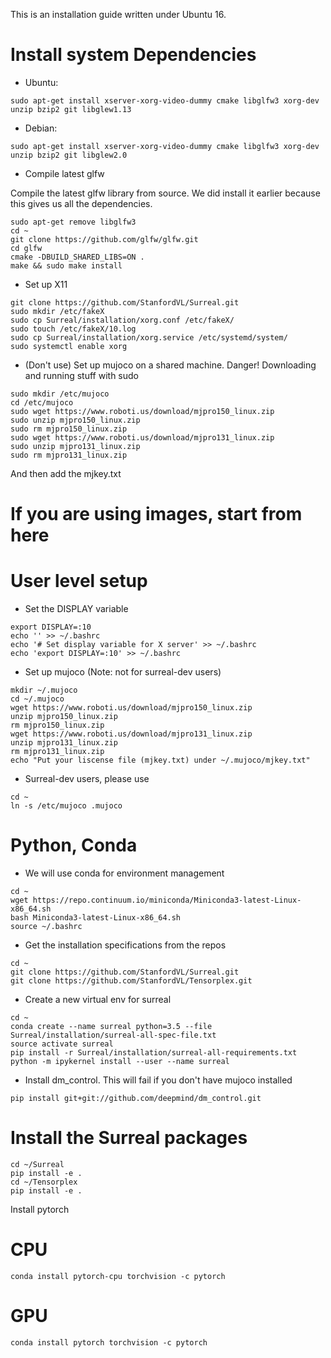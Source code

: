 This is an installation guide written under Ubuntu 16. 

# Install system Dependencies

* Ubuntu:
```
sudo apt-get install xserver-xorg-video-dummy cmake libglfw3 xorg-dev unzip bzip2 git libglew1.13
```

* Debian:
```
sudo apt-get install xserver-xorg-video-dummy cmake libglfw3 xorg-dev unzip bzip2 git libglew2.0
```

* Compile latest glfw

Compile the latest glfw library from source. We did install it earlier because this gives us all the dependencies.
```
sudo apt-get remove libglfw3
cd ~
git clone https://github.com/glfw/glfw.git
cd glfw
cmake -DBUILD_SHARED_LIBS=ON .
make && sudo make install
```

* Set up X11
```
git clone https://github.com/StanfordVL/Surreal.git
sudo mkdir /etc/fakeX
sudo cp Surreal/installation/xorg.conf /etc/fakeX/
sudo touch /etc/fakeX/10.log
sudo cp Surreal/installation/xorg.service /etc/systemd/system/
sudo systemctl enable xorg
```

* (Don't use) Set up mujoco on a shared machine. Danger! Downloading and running stuff with sudo
```
sudo mkdir /etc/mujoco
cd /etc/mujoco
sudo wget https://www.roboti.us/download/mjpro150_linux.zip
sudo unzip mjpro150_linux.zip
sudo rm mjpro150_linux.zip
sudo wget https://www.roboti.us/download/mjpro131_linux.zip
sudo unzip mjpro131_linux.zip
sudo rm mjpro131_linux.zip
```
And then add the mjkey.txt

# If you are using images, start from here

# User level setup
* Set the DISPLAY variable
```
export DISPLAY=:10
echo '' >> ~/.bashrc 
echo '# Set display variable for X server' >> ~/.bashrc
echo 'export DISPLAY=:10' >> ~/.bashrc 
```

* Set up mujoco (Note: not for surreal-dev users)
```
mkdir ~/.mujoco
cd ~/.mujoco
wget https://www.roboti.us/download/mjpro150_linux.zip
unzip mjpro150_linux.zip
rm mjpro150_linux.zip
wget https://www.roboti.us/download/mjpro131_linux.zip
unzip mjpro131_linux.zip
rm mjpro131_linux.zip
echo "Put your liscense file (mjkey.txt) under ~/.mujoco/mjkey.txt"
```

* Surreal-dev users, please use
```
cd ~
ln -s /etc/mujoco .mujoco
```



# Python, Conda
* We will use conda for environment management
```
cd ~
wget https://repo.continuum.io/miniconda/Miniconda3-latest-Linux-x86_64.sh
bash Miniconda3-latest-Linux-x86_64.sh 
source ~/.bashrc 
```

* Get the installation specifications from the repos
```
cd ~
git clone https://github.com/StanfordVL/Surreal.git
git clone https://github.com/StanfordVL/Tensorplex.git
```

* Create a new virtual env for surreal
```
cd ~
conda create --name surreal python=3.5 --file Surreal/installation/surreal-all-spec-file.txt
source activate surreal
pip install -r Surreal/installation/surreal-all-requirements.txt
python -m ipykernel install --user --name surreal
```

* Install dm_control. This will fail if you don't have mujoco installed
```
pip install git+git://github.com/deepmind/dm_control.git
```

# Install the Surreal packages
```
cd ~/Surreal
pip install -e .
cd ~/Tensorplex
pip install -e .
```

Install pytorch
# CPU
```
conda install pytorch-cpu torchvision -c pytorch
```
# GPU
```
conda install pytorch torchvision -c pytorch
```


